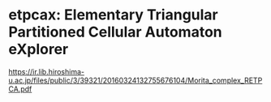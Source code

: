 etpcax: Elementary Triangular Partitioned Cellular Automaton eXplorer
=======

https://ir.lib.hiroshima-u.ac.jp/files/public/3/39321/20160324132755676104/Morita_complex_RETPCA.pdf
